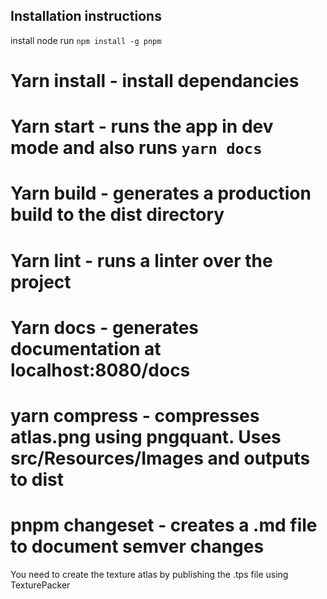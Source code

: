 ## Installation instructions

install node
run `npm install -g pnpm`

# Yarn install - install dependancies

# Yarn start - runs the app in dev mode and also runs `yarn docs`

# Yarn build - generates a production build to the dist directory

# Yarn lint - runs a linter over the project

# Yarn docs - generates documentation at localhost:8080/docs

# yarn compress - compresses atlas.png using pngquant. Uses src/Resources/Images and outputs to dist

# pnpm changeset - creates a .md file to document semver changes

You need to create the texture atlas by publishing the .tps file using TexturePacker

